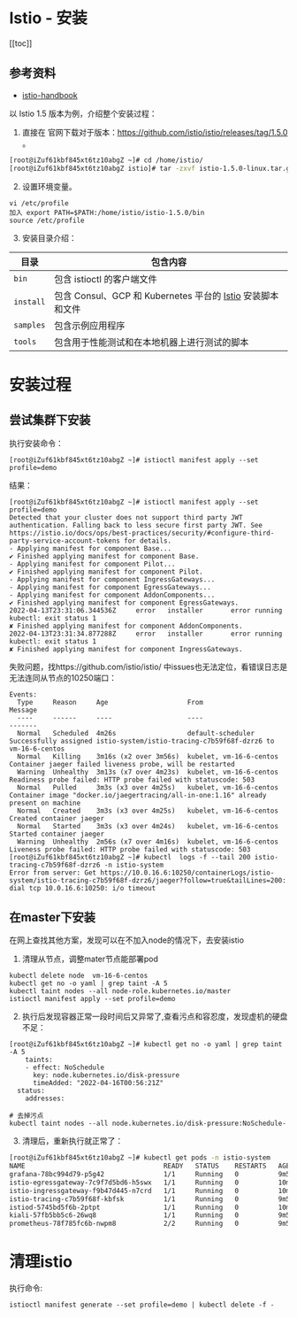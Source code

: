 # Istio - 安装

[[toc]]

## 参考资料

* [istio-handbook](https://www.servicemesher.com/istio-handbook/practice/setup-istio.html)

以 Istio 1.5 版本为例，介绍整个安装过程：

1. 直接在 官网下载对于版本：https://github.com/istio/istio/releases/tag/1.5.0 。

```bash
[root@iZuf61kbf845xt6tz10abgZ ~]# cd /home/istio/
[root@iZuf61kbf845xt6tz10abgZ istio]# tar -zxvf istio-1.5.0-linux.tar.gz
```

2. 设置环境变量。

```
vi /etc/profile
加入 export PATH=$PATH:/home/istio/istio-1.5.0/bin
source /etc/profile
```

3. 安装目录介绍：

| 目录      | 包含内容                                                     |
| --------- | ------------------------------------------------------------ |
| `bin`     | 包含 istioctl 的客户端文件                                   |
| `install` | 包含 Consul、GCP 和 Kubernetes 平台的 [Istio](https://www.servicemesher.com/istio-handbook/GLOSSARY.html#istio) 安装脚本和文件 |
| `samples` | 包含示例应用程序                                             |
| `tools`   | 包含用于性能测试和在本地机器上进行测试的脚本                 |

# 安装过程

## 尝试集群下安装

执行安装命令：

```
[root@iZuf61kbf845xt6tz10abgZ ~]# istioctl manifest apply --set profile=demo
```

结果：

```
[root@iZuf61kbf845xt6tz10abgZ ~]# istioctl manifest apply --set profile=demo
Detected that your cluster does not support third party JWT authentication. Falling back to less secure first party JWT. See https://istio.io/docs/ops/best-practices/security/#configure-third-party-service-account-tokens for details.
- Applying manifest for component Base...
✔ Finished applying manifest for component Base.
- Applying manifest for component Pilot...
✔ Finished applying manifest for component Pilot.
- Applying manifest for component IngressGateways...
- Applying manifest for component EgressGateways...
- Applying manifest for component AddonComponents...
✔ Finished applying manifest for component EgressGateways.
2022-04-13T23:31:06.344536Z     error   installer       error running kubectl: exit status 1
✘ Finished applying manifest for component AddonComponents.
2022-04-13T23:31:34.877288Z     error   installer       error running kubectl: exit status 1
✘ Finished applying manifest for component IngressGateways.
```

失败问题，找https://github.com/istio/istio/ 中issues也无法定位，看错误日志是无法连同从节点的10250端口：

```
Events:
  Type     Reason     Age                    From                     Message
  ----     ------     ----                   ----                     -------
  Normal   Scheduled  4m26s                  default-scheduler        Successfully assigned istio-system/istio-tracing-c7b59f68f-dzrz6 to vm-16-6-centos
  Normal   Killing    3m16s (x2 over 3m56s)  kubelet, vm-16-6-centos  Container jaeger failed liveness probe, will be restarted
  Warning  Unhealthy  3m13s (x7 over 4m23s)  kubelet, vm-16-6-centos  Readiness probe failed: HTTP probe failed with statuscode: 503
  Normal   Pulled     3m3s (x3 over 4m25s)   kubelet, vm-16-6-centos  Container image "docker.io/jaegertracing/all-in-one:1.16" already present on machine
  Normal   Created    3m3s (x3 over 4m25s)   kubelet, vm-16-6-centos  Created container jaeger
  Normal   Started    3m3s (x3 over 4m24s)   kubelet, vm-16-6-centos  Started container jaeger
  Warning  Unhealthy  2m56s (x7 over 4m16s)  kubelet, vm-16-6-centos  Liveness probe failed: HTTP probe failed with statuscode: 503
[root@iZuf61kbf845xt6tz10abgZ ~]# kubectl  logs -f --tail 200 istio-tracing-c7b59f68f-dzrz6 -n istio-system
Error from server: Get https://10.0.16.6:10250/containerLogs/istio-system/istio-tracing-c7b59f68f-dzrz6/jaeger?follow=true&tailLines=200: dial tcp 10.0.16.6:10250: i/o timeout
```

## 在master下安装

在网上查找其他方案，发现可以在不加入node的情况下，去安装istio

1. 清理从节点，调整mater节点能部署pod

```
kubectl delete node  vm-16-6-centos
kubectl get no -o yaml | grep taint -A 5
kubectl taint nodes --all node-role.kubernetes.io/master
istioctl manifest apply --set profile=demo
```

2. 执行后发现容器正常一段时间后又异常了,查看污点和容忍度，发现虚机的硬盘不足：

```
[root@iZuf61kbf845xt6tz10abgZ ~]# kubectl get no -o yaml | grep taint -A 5
    taints:
    - effect: NoSchedule
      key: node.kubernetes.io/disk-pressure
      timeAdded: "2022-04-16T00:56:21Z"
  status:
    addresses:
    
# 去掉污点
kubectl taint nodes --all node.kubernetes.io/disk-pressure:NoSchedule-
```

3. 清理后，重新执行就正常了：

```bash
[root@iZuf61kbf845xt6tz10abgZ ~]# kubectl get pods -n istio-system
NAME                                   READY   STATUS    RESTARTS   AGE
grafana-78bc994d79-p5g42               1/1     Running   0          9m56s
istio-egressgateway-7c9f7d5bd6-h5swx   1/1     Running   0          10m
istio-ingressgateway-f9b47d445-n7crd   1/1     Running   0          10m
istio-tracing-c7b59f68f-kbfsk          1/1     Running   0          9m56s
istiod-5745bd5f6b-2ptpt                1/1     Running   0          10m
kiali-57fb5bb5c6-26wq8                 1/1     Running   0          9m55s
prometheus-78f785fc6b-nwpm8            2/2     Running   0          9m55s
```

# 清理istio

执行命令:
```
istioctl manifest generate --set profile=demo | kubectl delete -f -
```
